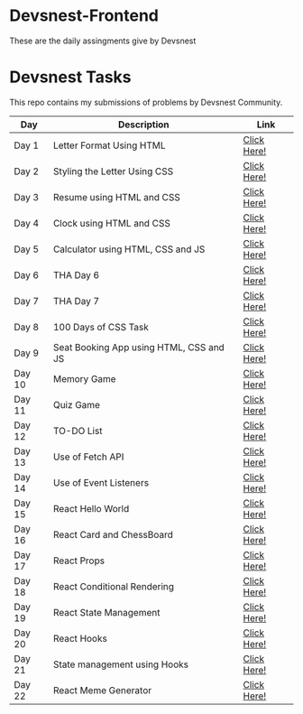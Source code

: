 # Devsnest-Frontend

 These are the daily assingments give by Devsnest 
 
 
 # Devsnest Tasks

This repo contains my submissions of problems by Devsnest Community.

Day | Description | Link
----|-------------|-----
Day 1 | Letter Format Using HTML | [Click Here!](http://127.0.0.1:5500/Day_01/index.html)
Day 2 | Styling the Letter Using CSS | [Click Here!](https://shreyashsingh-101.github.io/Devsnest-Tasks/HTML_CSS%20Day%202/)
Day 3 | Resume using HTML and CSS | [Click Here!](https://shreyashsingh-101.github.io/Devsnest-Tasks/Resume%20Day%203/)
Day 4 | Clock using HTML and CSS | [Click Here!](https://shreyashsingh-101.github.io/Devsnest-Tasks/Clock%20Day%204/)
Day 5 | Calculator using HTML, CSS and JS  | [Click Here!](https://shreyashsingh-101.github.io/Devsnest-Tasks/Calculator%20Day%205/)
Day 6 | THA Day 6 | [Click Here!](https://github.com/shreyashsingh-101/Devsnest-Tasks/blob/master/THA%20Day%206/THA_6.js)
Day 7 | THA Day 7 | [Click Here!](https://github.com/shreyashsingh-101/Devsnest-Tasks/blob/master/THA%20Day%207/THA_7.js)
Day 8 | 100 Days of CSS Task | [Click Here!](https://shreyashsingh-101.github.io/Devsnest-Tasks/THA%20Day%208/)
Day 9 | Seat Booking App using HTML, CSS and JS | [Click Here!](https://shreyashsingh-101.github.io/Devsnest-Tasks/THA%20Day%209/)
Day 10 | Memory Game | [Click Here!](https://shreyashsingh-101.github.io/Devsnest-Tasks/THA%20Day%2010/)
Day 11 | Quiz Game | [Click Here!](https://shreyashsingh-101.github.io/Devsnest-Tasks/THA%20Day%2011/)
Day 12 | TO-DO List | [Click Here!](https://shreyashsingh-101.github.io/Devsnest-Tasks/THA%20Day%2012/)
Day 13 | Use of Fetch API | [Click Here!](https://shreyashsingh-101.github.io/Devsnest-Tasks/THA%20Day%2013/)
Day 14 | Use of Event Listeners | [Click Here!](https://github.com/shreyashsingh-101/Devsnest-Tasks/tree/master/THA%20Day%2014)
Day 15 | React Hello World | [Click Here!](https://inspiring-varahamihira-e8c7e1.netlify.app/)
Day 16 | React Card and ChessBoard | [Click Here!](https://happy-lumiere-5a8b44.netlify.app/)
Day 17 | React Props | [Click Here!](https://determined-clarke-fbdc13.netlify.app/)
Day 18 | React Conditional Rendering | [Click Here!](https://gracious-poitras-755bee.netlify.app/)
Day 19 | React State Management | [Click Here!](https://lucid-neumann-1c7108.netlify.app/)
Day 20 | React Hooks | [Click Here!](https://silly-hawking-c4de6b.netlify.app/)
Day 21 | State management using Hooks | [Click Here!](https://wizardly-goldberg-728c6b.netlify.app/)
Day 22 | React Meme Generator | [Click Here!](https://confident-tereshkova-2c7135.netlify.app/)

